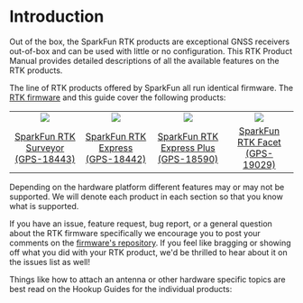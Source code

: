 # Introduction

Out of the box, the SparkFun RTK products are exceptional GNSS receivers out-of-box and can be used with little or no configuration. This RTK Product Manual provides detailed descriptions of all the available features on the RTK products.

The line of RTK products offered by SparkFun all run identical firmware. The [RTK firmware](https://github.com/sparkfun/SparkFun_RTK_Firmware) and this guide cover the following products:

<table class="table table-hover table-striped table-bordered">
  <tr align="center">
   <td><a href="https://www.sparkfun.com/products/18443"><img src="https://cdn.sparkfun.com//assets/parts/1/6/4/0/1/17369-SparkFun_RTK_Surveyor-14.jpg"></a></td>
   <td><a href="https://www.sparkfun.com/products/18442"><img src="https://cdn.sparkfun.com//assets/parts/1/7/2/4/1/18019-SparkFun_RTK_Express-09.jpg"></a></td>
   <td><a href="https://www.sparkfun.com/products/18590"><img src="https://cdn.sparkfun.com//assets/parts/1/8/0/7/5/18590-SparkFun_RTK_Express_Plus-04.jpg"></a></td>
   <td><a href="https://www.sparkfun.com/products/19029"><img src="https://cdn.sparkfun.com//assets/parts/1/8/6/3/0/RTK_Facet_Photos-01.jpg"></a></td>
  </tr>
  <tr align="center">
    <td><a href="https://www.sparkfun.com/products/18443">SparkFun RTK Surveyor (GPS-18443)</a></td>
    <td><a href="https://www.sparkfun.com/products/18442">SparkFun RTK Express (GPS-18442)</a></td>
    <td><a href="https://www.sparkfun.com/products/18590">SparkFun RTK Express Plus (GPS-18590)</a></td>
    <td><a href="https://www.sparkfun.com/products/19029">SparkFun RTK Facet (GPS-19029)</a></td>
  </tr>
</table>

Depending on the hardware platform different features may or may not be supported. We will denote each product in each section so that you know what is supported.

If you have an issue, feature request, bug report, or a general question about the RTK firmware specifically we encourage you to post your comments on the [firmware's repository](https://github.com/sparkfun/SparkFun_RTK_Firmware/issues). If you feel like bragging or showing off what you did with your RTK product, we'd be thrilled to hear about it on the issues list as well!

Things like how to attach an antenna or other hardware specific topics are best read on the Hookup Guides for the individual products:

<!-- tutorials_by_id(1463, 1857, 2188) -->